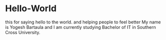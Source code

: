 # Hello-World
this for saying hello to the world. 
and helping people to feel better
My name is Yogesh Bartaula and I am currently studying Bachelor of IT in Southern Cross University.
